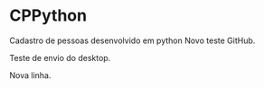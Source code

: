 # CPPython
Cadastro de pessoas desenvolvido em python
Novo teste GitHub.

Teste de envio do desktop.


Nova linha.